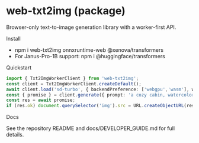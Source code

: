 # web-txt2img (package)

Browser-only text-to-image generation library with a worker-first API.

Install

- npm i web-txt2img onnxruntime-web @xenova/transformers
- For Janus-Pro-1B support: npm i @huggingface/transformers

Quickstart

```ts
import { Txt2ImgWorkerClient } from 'web-txt2img';
const client = Txt2ImgWorkerClient.createDefault();
await client.load('sd-turbo', { backendPreference: ['webgpu','wasm'], wasmPaths: '/ort/' });
const { promise } = client.generate({ prompt: 'a cozy cabin, watercolor', seed: 42 });
const res = await promise;
if (res.ok) document.querySelector('img').src = URL.createObjectURL(res.blob);
```

Docs

See the repository README and docs/DEVELOPER_GUIDE.md for full details.
